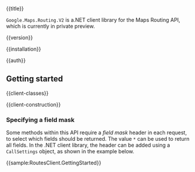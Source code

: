 {{title}}

`Google.Maps.Routing.V2` is a.NET client library for the Maps
Routing API, which is currently in private preview.

{{version}}

{{installation}}

{{auth}}

## Getting started

{{client-classes}}

{{client-construction}}

### Specifying a field mask

Some methods within this API require a *field mask* header in each
request, to select which fields should be returned. The value `*`
can be used to return all fields. In the .NET client library, the
header can be added using a `CallSettings` object, as shown in the
example below.

{{sample:RoutesClient.GettingStarted}}
